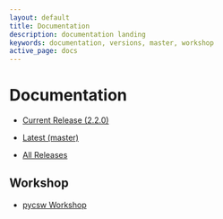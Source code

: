 ```yaml
---
layout: default
title: Documentation
description: documentation landing
keywords: documentation, versions, master, workshop
active_page: docs
---
```


# Documentation

* [Current Release (2.2.0)](http://docs.pycsw.org/en/2.2.0)
* [Latest (master)](http://docs.pycsw.org/en/latest)

* [All Releases](http://docs.pycsw.org)

Workshop
--------

* [pycsw Workshop](https://geopython.github.io/pycsw-workshop)

